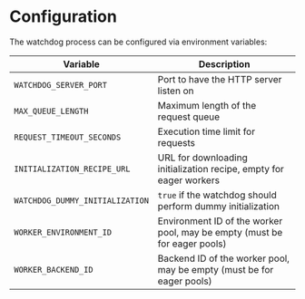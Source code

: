 # Configuration

The watchdog process can be configured via environment variables:

| Variable                         | Description |
|----------------------------------|-------------|
| `WATCHDOG_SERVER_PORT`           | Port to have the HTTP server listen on |
| `MAX_QUEUE_LENGTH`               | Maximum length of the request queue |
| `REQUEST_TIMEOUT_SECONDS`        | Execution time limit for requests |
| `INITIALIZATION_RECIPE_URL`      | URL for downloading initialization recipe, empty for eager workers |
| `WATCHDOG_DUMMY_INITIALIZATION`  | `true` if the watchdog should perform dummy initialization |
| `WORKER_ENVIRONMENT_ID`          | Environment ID of the worker pool, may be empty (must be for eager pools) |
| `WORKER_BACKEND_ID`              | Backend ID of the worker pool, may be empty (must be for eager pools) |

